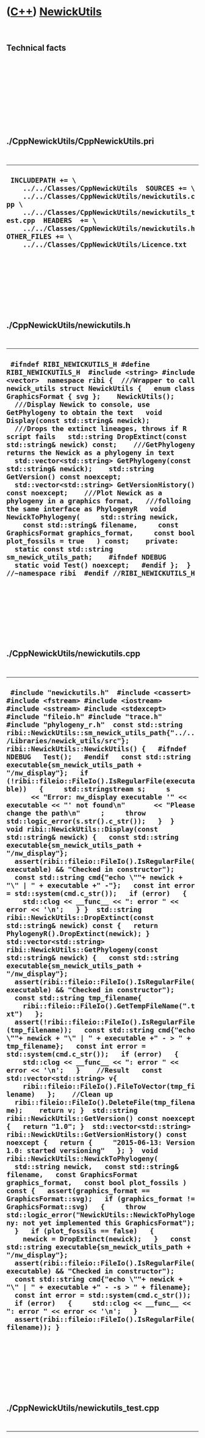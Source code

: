 



 

 

 

 

 

([C++](Cpp.htm)) [NewickUtils](CppNewickUtils.htm)
==================================================

 

Technical facts
---------------

 

 

 

 

 

 

./CppNewickUtils/CppNewickUtils.pri
-----------------------------------

 

  ----------------------------------------------------------------------------------------------------------------------------------------------------------------------------------------------------------------------------------------------------------------------------------------------------------
  ` INCLUDEPATH += \     ../../Classes/CppNewickUtils  SOURCES += \     ../../Classes/CppNewickUtils/newickutils.cpp \     ../../Classes/CppNewickUtils/newickutils_test.cpp  HEADERS  += \     ../../Classes/CppNewickUtils/newickutils.h  OTHER_FILES += \     ../../Classes/CppNewickUtils/Licence.txt`
  ----------------------------------------------------------------------------------------------------------------------------------------------------------------------------------------------------------------------------------------------------------------------------------------------------------

 

 

 

 

 

./CppNewickUtils/newickutils.h
------------------------------

 

  -------------------------------------------------------------------------------------------------------------------------------------------------------------------------------------------------------------------------------------------------------------------------------------------------------------------------------------------------------------------------------------------------------------------------------------------------------------------------------------------------------------------------------------------------------------------------------------------------------------------------------------------------------------------------------------------------------------------------------------------------------------------------------------------------------------------------------------------------------------------------------------------------------------------------------------------------------------------------------------------------------------------------------------------------------------------------------------------------------------------------------------------------------------------------------
  ` #ifndef RIBI_NEWICKUTILS_H #define RIBI_NEWICKUTILS_H  #include <string> #include <vector>  namespace ribi {  ///Wrapper to call newick_utils struct NewickUtils {   enum class GraphicsFormat { svg };    NewickUtils();     ///Display Newick to console, use GetPhylogeny to obtain the text   void Display(const std::string& newick);    ///Drops the extinct lineages, throws if R script fails   std::string DropExtinct(const std::string& newick) const;    ///GetPhylogeny returns the Newick as a phylogeny in text   std::vector<std::string> GetPhylogeny(const std::string& newick);    std::string GetVersion() const noexcept;   std::vector<std::string> GetVersionHistory() const noexcept;    ///Plot Newick as a phylogeny in a graphics format,   ///folloing the same interface as PhylogenyR   void NewickToPhylogeny(     std::string newick,     const std::string& filename,     const GraphicsFormat graphics_format,     const bool plot_fossils = true   ) const;    private:   static const std::string sm_newick_utils_path;    #ifndef NDEBUG   static void Test() noexcept;   #endif };  } //~namespace ribi  #endif //RIBI_NEWICKUTILS_H`
  -------------------------------------------------------------------------------------------------------------------------------------------------------------------------------------------------------------------------------------------------------------------------------------------------------------------------------------------------------------------------------------------------------------------------------------------------------------------------------------------------------------------------------------------------------------------------------------------------------------------------------------------------------------------------------------------------------------------------------------------------------------------------------------------------------------------------------------------------------------------------------------------------------------------------------------------------------------------------------------------------------------------------------------------------------------------------------------------------------------------------------------------------------------------------------

 

 

 

 

 

./CppNewickUtils/newickutils.cpp
--------------------------------

 

  -------------------------------------------------------------------------------------------------------------------------------------------------------------------------------------------------------------------------------------------------------------------------------------------------------------------------------------------------------------------------------------------------------------------------------------------------------------------------------------------------------------------------------------------------------------------------------------------------------------------------------------------------------------------------------------------------------------------------------------------------------------------------------------------------------------------------------------------------------------------------------------------------------------------------------------------------------------------------------------------------------------------------------------------------------------------------------------------------------------------------------------------------------------------------------------------------------------------------------------------------------------------------------------------------------------------------------------------------------------------------------------------------------------------------------------------------------------------------------------------------------------------------------------------------------------------------------------------------------------------------------------------------------------------------------------------------------------------------------------------------------------------------------------------------------------------------------------------------------------------------------------------------------------------------------------------------------------------------------------------------------------------------------------------------------------------------------------------------------------------------------------------------------------------------------------------------------------------------------------------------------------------------------------------------------------------------------------------------------------------------------------------------------------------------------------------------------------------------------------------------------------------------------------------------------------------------------------------------------------------------------------------------------------------------------------------------------------------------------------------------------------------------------------------------------------------------------------------------------------------------------------------------------------------------------------------------------------------------------------------------------------------------------------------------------------------------------------------------------------------------------------------------------------------------------------------------------------------------------------------------------------------------------
  ` #include "newickutils.h"  #include <cassert> #include <fstream> #include <iostream> #include <sstream> #include <stdexcept>  #include "fileio.h" #include "trace.h" #include "phylogeny_r.h"  const std::string ribi::NewickUtils::sm_newick_utils_path{"../../Libraries/newick_utils/src"};  ribi::NewickUtils::NewickUtils() {   #ifndef NDEBUG   Test();   #endif   const std::string executable{sm_newick_utils_path + "/nw_display"};   if (!ribi::fileio::FileIo().IsRegularFile(executable))   {     std::stringstream s;     s       << "Error: nw_display executable '" << executable << "' not found\n"       << "Please change the path\n"     ;     throw std::logic_error(s.str().c_str());   }  }  void ribi::NewickUtils::Display(const std::string& newick) {   const std::string executable{sm_newick_utils_path + "/nw_display"};   assert(ribi::fileio::FileIo().IsRegularFile(executable) && "Checked in constructor");   const std::string cmd{"echo \""+ newick + "\" | " + executable +" -"};   const int error = std::system(cmd.c_str());   if (error)   {     std::clog << __func__ << ": error " << error << '\n';   } }  std::string ribi::NewickUtils::DropExtinct(const std::string& newick) const {   return PhylogenyR().DropExtinct(newick); }  std::vector<std::string> ribi::NewickUtils::GetPhylogeny(const std::string& newick) {   const std::string executable{sm_newick_utils_path + "/nw_display"};   assert(ribi::fileio::FileIo().IsRegularFile(executable) && "Checked in constructor");   const std::string tmp_filename{     ribi::fileio::FileIo().GetTempFileName(".txt")   };   assert(!ribi::fileio::FileIo().IsRegularFile(tmp_filename));   const std::string cmd{"echo \""+ newick + "\" | " + executable +" - > " + tmp_filename};   const int error = std::system(cmd.c_str());   if (error)   {     std::clog << __func__ << ": error " << error << '\n';   }    //Result   const std::vector<std::string> v{     ribi::fileio::FileIo().FileToVector(tmp_filename)   };    //Clean up   ribi::fileio::FileIo().DeleteFile(tmp_filename);    return v; }  std::string ribi::NewickUtils::GetVersion() const noexcept {   return "1.0"; }  std::vector<std::string> ribi::NewickUtils::GetVersionHistory() const noexcept {   return {     "2015-06-13: Version 1.0: started versioning"   }; }  void ribi::NewickUtils::NewickToPhylogeny(   std::string newick,   const std::string& filename,   const GraphicsFormat graphics_format,   const bool plot_fossils ) const {   assert(graphics_format == GraphicsFormat::svg);   if (graphics_format != GraphicsFormat::svg)   {     throw std::logic_error("NewickUtils::NewickToPhylogeny: not yet implemented this GraphicsFormat");   }   if (plot_fossils == false)   {     newick = DropExtinct(newick);   }   const std::string executable{sm_newick_utils_path + "/nw_display"};   assert(ribi::fileio::FileIo().IsRegularFile(executable) && "Checked in constructor");   const std::string cmd{"echo \""+ newick + "\" | " + executable +" - -s > " + filename};   const int error = std::system(cmd.c_str());   if (error)   {     std::clog << __func__ << ": error " << error << '\n';   }   assert(ribi::fileio::FileIo().IsRegularFile(filename)); }`
  -------------------------------------------------------------------------------------------------------------------------------------------------------------------------------------------------------------------------------------------------------------------------------------------------------------------------------------------------------------------------------------------------------------------------------------------------------------------------------------------------------------------------------------------------------------------------------------------------------------------------------------------------------------------------------------------------------------------------------------------------------------------------------------------------------------------------------------------------------------------------------------------------------------------------------------------------------------------------------------------------------------------------------------------------------------------------------------------------------------------------------------------------------------------------------------------------------------------------------------------------------------------------------------------------------------------------------------------------------------------------------------------------------------------------------------------------------------------------------------------------------------------------------------------------------------------------------------------------------------------------------------------------------------------------------------------------------------------------------------------------------------------------------------------------------------------------------------------------------------------------------------------------------------------------------------------------------------------------------------------------------------------------------------------------------------------------------------------------------------------------------------------------------------------------------------------------------------------------------------------------------------------------------------------------------------------------------------------------------------------------------------------------------------------------------------------------------------------------------------------------------------------------------------------------------------------------------------------------------------------------------------------------------------------------------------------------------------------------------------------------------------------------------------------------------------------------------------------------------------------------------------------------------------------------------------------------------------------------------------------------------------------------------------------------------------------------------------------------------------------------------------------------------------------------------------------------------------------------------------------------------------------------------

 

 

 

 

 

./CppNewickUtils/newickutils\_test.cpp
--------------------------------------

 

  -----------------------------------------------------------------------------------------------------------------------------------------------------------------------------------------------------------------------------------------------------------------------------------------------------------------------------------------------------------------------------------------------------------------------------------------------------------------------------------------------------------------------------------------------------------------------------------------------------------------------------------------------------------------------------------------------------------------------------------------------------------------------------------------------------------------------------------------------------------------------------------------------------------------------------------------------------------------------------------------------------------------------------------------------------------------------------------------------------------------------------------------------------------------------------------------------------------------------------------------------------------------------------------------------------------------------------------------------------------------------------------------------------------------------------------------------------------------------------------------------------------------------------------------------------------------------------------------------------------------------------------------------------------------------------------------------------------------------------------------------------------------------------------------------------------------------------------------------------------------------------------------------------------------------------------------------------------------------------------------------------------------------------------------------------------------------------------------------------------------------------------------------------------------------------------------------------------------------------------------------------------------------------------------------------------------------------------------------------------------------------------------------------------------------------------------------------------------------------------------------------------------------------------------------------------------------------------------------------------------------------------------------------------------------------------------------------------------------------------------------------------------------------------------------------------------------------------------------------------------------------------------------------------------------------------------------------------------------------------
  ` #include "newickutils.h"  #include <cassert>  #include "fileio.h" #include "phylogeny_r.h" #include "testtimer.h" #include "trace.h"  #ifndef NDEBUG void ribi::NewickUtils::Test() noexcept {   {     static bool is_tested{false};     if (is_tested) return;     is_tested = true;   }   {     PhylogenyR();   }   const ribi::TestTimer test_timer(__func__,__FILE__,1.0);   const bool verbose{false};   if (verbose) { TRACE("GetPhylogeny"); }   {     const std::string newick{"(1,2);"};     std::vector<std::string> v{NewickUtils().GetPhylogeny(newick)};     assert(!v.empty());   }   if (verbose) { TRACE("DropExtinct"); }   {     assert(       NewickUtils().DropExtinct(            "(L:1,(((((XD:1,ZD:1):1,CE:2):1,(FE:2,EE:2):1):1,(GD:1,ID:1):1,BD:1):3,(AC:1,EC:1):1,(((TC:1,FD:2):1,QC:1,RC:1):1,((((AE:1,BE:1):1,(WD:1,YD:1):1):1,HD:1):2,MC:1):1):1):3);"       ) == "((((XD:1,ZD:1):1,CE:2):1,(FE:2,EE:2):1):4,((AE:1,BE:1):1,(WD:1,YD:1):1):5);"     );   }   if (verbose) { TRACE("NewickToPhylogeny on easy phylogeny"); }   {     const std::string temp_svg_filename{       ribi::fileio::FileIo().GetTempFileName(".svg")     };     const bool plot_fossils{true};     const std::string newick{"((F:2,G:2):1,H:3);"};     NewickUtils().NewickToPhylogeny(       newick,       temp_svg_filename,       NewickUtils::GraphicsFormat::svg,       plot_fossils     );     assert(ribi::fileio::FileIo().IsRegularFile(temp_svg_filename));     //Clean up     ribi::fileio::FileIo().DeleteFile(temp_svg_filename.c_str());   }   if (verbose) { TRACE("NewickToPhylogeny on hard phylogeny"); }   //ISSUE_267 does affect PhylogenyR, but not this class   {     const std::string newick{       "(L:1,(((((XD:1,ZD:1):1,CE:2):1,(FE:2,EE:2):1):1,(GD:1,ID:1):1,BD:1):3,(AC:1,EC:1):1,(((TC:1,FD:2):1,QC:1,RC:1):1,((((AE:1,BE:1):1,(WD:1,YD:1):1):1,HD:1):2,MC:1):1):1):3);"     };     for (bool plot_fossils: {true,false})     {       const std::string temp_svg_filename{         ribi::fileio::FileIo().GetTempFileName(".svg")       };       NewickUtils().NewickToPhylogeny(newick,temp_svg_filename,         NewickUtils::GraphicsFormat::svg,         plot_fossils       );       assert(ribi::fileio::FileIo().IsRegularFile(temp_svg_filename));       ribi::fileio::FileIo().DeleteFile(temp_svg_filename.c_str());     }   }   #ifdef FIX_ISSUE_269   //NewickToPhylogeny as PNG   {     const std::string temp_png_filename{       ribi::fileio::FileIo().GetTempFileName(".png")     };     const bool plot_fossils{false};     const std::string newick{"((F:2,G:2):1,H:3);"};     NewickUtils().NewickToPhylogeny(       newick,       temp_png_filename,       NewickUtils::GraphicsFormat::png,       plot_fossils     );     assert(ribi::fileio::FileIo().IsRegularFile(temp_png_filename));     //Clean up     ribi::fileio::FileIo().DeleteFile(temp_png_filename.c_str());   }   #endif // FIX_ISSUE_269 } #endif`
  -----------------------------------------------------------------------------------------------------------------------------------------------------------------------------------------------------------------------------------------------------------------------------------------------------------------------------------------------------------------------------------------------------------------------------------------------------------------------------------------------------------------------------------------------------------------------------------------------------------------------------------------------------------------------------------------------------------------------------------------------------------------------------------------------------------------------------------------------------------------------------------------------------------------------------------------------------------------------------------------------------------------------------------------------------------------------------------------------------------------------------------------------------------------------------------------------------------------------------------------------------------------------------------------------------------------------------------------------------------------------------------------------------------------------------------------------------------------------------------------------------------------------------------------------------------------------------------------------------------------------------------------------------------------------------------------------------------------------------------------------------------------------------------------------------------------------------------------------------------------------------------------------------------------------------------------------------------------------------------------------------------------------------------------------------------------------------------------------------------------------------------------------------------------------------------------------------------------------------------------------------------------------------------------------------------------------------------------------------------------------------------------------------------------------------------------------------------------------------------------------------------------------------------------------------------------------------------------------------------------------------------------------------------------------------------------------------------------------------------------------------------------------------------------------------------------------------------------------------------------------------------------------------------------------------------------------------------------------------------

 

 

 

 

 





 




This page has been created by the [tool](Tools.htm)
[CodeToHtml](ToolCodeToHtml.htm)
